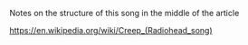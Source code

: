 
<!--
-->

Notes on the structure of this song in the middle of the article

https://en.wikipedia.org/wiki/Creep_(Radiohead_song)

<!-- vim: set autoindent expandtab sw=4 syntax=markdown: -->
